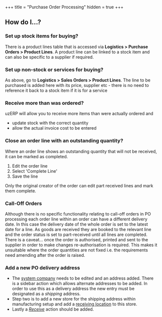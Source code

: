 +++
title = "Purchase Order Processing"
hidden = true
+++
## How do I...?

### Set up stock items for buying?

There is a product lines table that is accessed via **Logistics > Purchase Orders > Product Lines**. A product line can be linked to a stock item and can also be specific to a supplier if required.

### Set up non-stock or services for buying?

As above, go to **Logistics > Sales Orders > Product Lines**. The line to be purchased is added here with its price, supplier etc - there is no need to reference it back to a stock item if it is for a service

### Receive more than was ordered?

uzERP will allow you to receive more items than were actually ordered and  

* update stock with the correct quantity
* allow the actual invoice cost to be entered

###  Close an order line with an outstanding quantity?

Where an order line shows an outstanding quantity that will not be received, it can be marked as completed.

1.  Edit the order line
2.  Select 'Complete Line'
3.  Save the line

<span class="attention note">Only the original creator of the order can edit part received lines and mark them complete.</span>

### Call-Off Orders

Although there is no specific functionality relating to call-off orders in PO processing each order line within an order can have a different delivery date. In this case the delivery date of the whole order is set to the latest date for a line. As goods are received they are booked to the relevant line and the order status is set to part-received until all lines are completed. There is a caveat... once the order is authorised, printed and sent to the supplier in order to make changes re-authorisation is required. This makes it unsuitable where the order quantities are not fixed i.e. the requirements need amending after the order is raised.

### Add a new PO delivery address

* The [system company](/Setup/Initial-Setup#system-company) needs to be edited and an address added. There is a sidebar action which allows alternate addresses to be added. In order to use this as a delivery address the new entry must be designated as a *shipping* address.
* Step two is to add a new store for the shipping address within manufacturing setup and add a [receiving location](/Setup/Manufacturing-Setup#warehouse-management_stores-locations) to this store.
* Lastly a *[Receive](/Setup/Manufacturing-Setup#warehouse-management_setting-the-location-for-goods-received)* action should be added.

